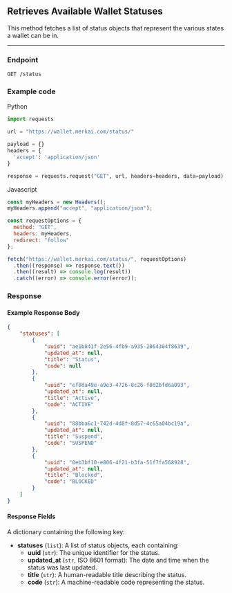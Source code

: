 ## Retrieves Available Wallet Statuses

This method fetches a list of status objects that represent the various states a wallet can be in.

---

### Endpoint
`GET /status`

### Example code
Python
```python
import requests

url = "https://wallet.merkai.com/status/"

payload = {}
headers = {
  'accept': 'application/json'
}

response = requests.request("GET", url, headers=headers, data=payload)
```
Javascript
```js
const myHeaders = new Headers();
myHeaders.append("accept", "application/json");

const requestOptions = {
  method: "GET",
  headers: myHeaders,
  redirect: "follow"
};

fetch("https://wallet.merkai.com/status/", requestOptions)
  .then((response) => response.text())
  .then((result) => console.log(result))
  .catch((error) => console.error(error));
```
### Response

#### Example Response Body
```json
{
    "statuses": [
        {
            "uuid": "ae1b841f-2e56-4fb9-a935-2064304f8639",
            "updated_at": null,
            "title": "Status",
            "code": null
        },
        {
            "uuid": "ef8da49e-a9e3-4726-8c26-f8d2bfd6a093",
            "updated_at": null,
            "title": "Active",
            "code": "ACTIVE"
        },
        {
            "uuid": "88bba6c1-742d-4d8f-8d57-4c65a04bc19a",
            "updated_at": null,
            "title": "Suspend",
            "code": "SUSPEND"
        },
        {
            "uuid": "0eb3bf10-e806-4f21-b3fa-51f7fa568928",
            "updated_at": null,
            "title": "Blocked",
            "code": "BLOCKED"
        }
    ]
}
```

#### Response Fields

A dictionary containing the following key:

- **statuses** (`list`): A list of status objects, each containing:
  - **uuid** (`str`): The unique identifier for the status.
  - **updated_at** (`str`, ISO 8601 format): The date and time when the status was last updated.
  - **title** (`str`): A human-readable title describing the status.
  - **code** (`str`): A machine-readable code representing the status.